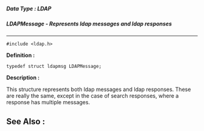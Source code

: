##### Data Type : LDAP
##### LDAPMessage - Represents ldap messages and ldap responses
---
```
#include <ldap.h>
```

**Definition :**
```
typedef struct ldapmsg LDAPMessage;
```

**Description :**

This structure represents both ldap messages and ldap responses. These are really the same, except in the case of search responses, where a response has multiple messages.


**See Also :**
---
